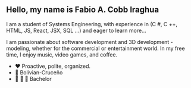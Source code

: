 ## Hello, my name is Fabio A. Cobb Iraghua

I am a student of Systems Engineering, with experience in (C #, C ++, HTML, JS, React, JSX, SQL ...) and eager to learn more...

I am passionate about software development and 3D development - modeling, whether for the commercial or entertainment world. In my free time, I enjoy music, video games, and coffee.

- ❤️ Proactive, polite, organized.
- 💛 Bolivian-Cruceño
- 💚 🤍 💚 Bachelor
